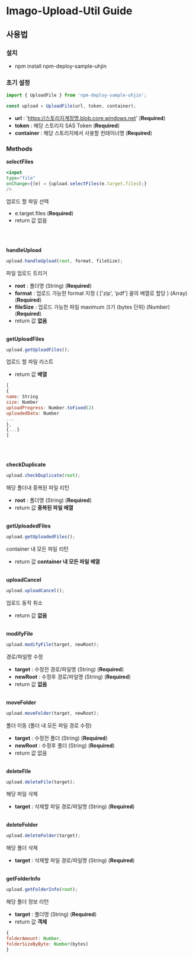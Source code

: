# Imago-Upload-Util Guide

## 사용법

### **설치**

-   npm install npm-deploy-sample-uhjin

### **초기 설정**

```jsx
import { UploadFile } from 'npm-deploy-sample-uhjin';
```

```jsx
const upload = UploadFile(url, token, container);
```

-   **url** : 'https://스토리지계정명.blob.core.windows.net' (**Required**)
-   **token** : 해당 스토리지 SAS Token (**Required**)
-   **container** : 해당 스토리지에서 사용할 컨테이너명 (**Required**)

### **Methods**

**selectFiles**

```jsx
<input
type="file"
onChange={(e) ⇒ {upload.selectFiles(e.target.files);}
/>
```

업로드 할 파일 선택

-   e.target.files (**Required**)
-   return 값 없음

<br/><br/>

**handleUpload**

```jsx
upload.handleUpload(root, format, fileSize);
```

파일 업로드 트리거

-   **root** : 폴더명 (String) (**Required**)
-   **format** : 업로드 가능한 format 지정 ( ['zip', 'pdf'] 꼴의 배열로 할당 ) (Array) (**Required**)
-   **fileSize** : 업로드 가능한 파일 maximum 크기 (bytes 단위) (Number) (**Required**)
-   return 값 **없음**
    <br/><br/>

**getUploadFiles**

```jsx
upload.getUploadFiles();
```

업로드 할 파일 리스트

-   return 값 **배열**

```jsx
[
{
name: String
size: Number
uploadProgress: Number.toFixed(2)
uploadedData: Number
...
},
{...}
]

```

<br/><br/>

**checkDuplicate**

```jsx
upload.checkDuplicate(root);
```

해당 폴더내 중복된 파일 리턴

-   **root** : 폴더명 (String) (**Required**)
-   return 값 **중복된 파일 배열**
    <br/><br/>

**getUploadedFiles**

```jsx
upload.getUploadedFiles();
```

container 내 모든 파일 리턴

-   return 값 **container 내 모든 파일 배열**
    <br/><br/>

**uploadCancel**

```jsx
upload.uploadCancel();
```

업로드 동작 취소

-   return 값 **없음**
    <br/><br/>

**modifyFile**

```jsx
upload.modifyFile(target, newRoot);
```

경로/파일명 수정

-   **target** : 수정전 경로/파일명 (String) (**Required**)
-   **newRoot** : 수정후 경로/파일명 (String) (**Required**)
-   return 값 **없음**
    <br/><br/>

**moveFolder**

```jsx
upload.moveFolder(target, newRoot);
```

폴더 이동 (폴더 내 모든 파일 경로 수정)

-   **target** : 수정전 폴더 (String) (**Required**)
-   **newRoot** : 수정후 폴더 (String) (**Required**)
-   return 값 없음
    <br/><br/>

**deleteFile**

```jsx
upload.deleteFile(target);
```

해당 파일 삭제

-   **target** : 삭제할 파일 경로/파일명 (String) (**Required**)
    <br/><br/>

**deleteFolder**

```jsx
upload.deleteFolder(target);
```

해당 폴더 삭제

-   **target** : 삭제할 파일 경로/파일명 (String) (**Required**)
    <br/><br/>

**getFolderInfo**

```jsx
upload.getFolderInfo(root);
```

해당 폴더 정보 리턴

-   **target** : 폴더명 (String) (**Required**)
-   return 값 **객체**

```jsx
{
folderAmount: Number,
folderSizeByByte: Number(bytes)
}
```
